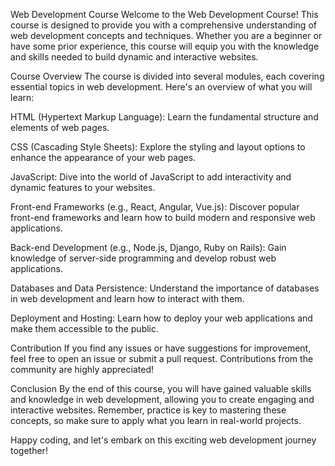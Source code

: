 Web Development Course
Welcome to the Web Development Course! This course is designed to provide you with a comprehensive understanding of web development concepts and techniques. Whether you are a beginner or have some prior experience, this course will equip you with the knowledge and skills needed to build dynamic and interactive websites.

Course Overview
The course is divided into several modules, each covering essential topics in web development. Here's an overview of what you will learn:

HTML (Hypertext Markup Language): Learn the fundamental structure and elements of web pages.

CSS (Cascading Style Sheets): Explore the styling and layout options to enhance the appearance of your web pages.

JavaScript: Dive into the world of JavaScript to add interactivity and dynamic features to your websites.

Front-end Frameworks (e.g., React, Angular, Vue.js): Discover popular front-end frameworks and learn how to build modern and responsive web applications.

Back-end Development (e.g., Node.js, Django, Ruby on Rails): Gain knowledge of server-side programming and develop robust web applications.

Databases and Data Persistence: Understand the importance of databases in web development and learn how to interact with them.

Deployment and Hosting: Learn how to deploy your web applications and make them accessible to the public.

Contribution
If you find any issues or have suggestions for improvement, feel free to open an issue or submit a pull request. Contributions from the community are highly appreciated!

Conclusion
By the end of this course, you will have gained valuable skills and knowledge in web development, allowing you to create engaging and interactive websites. Remember, practice is key to mastering these concepts, so make sure to apply what you learn in real-world projects.

Happy coding, and let's embark on this exciting web development journey together!
